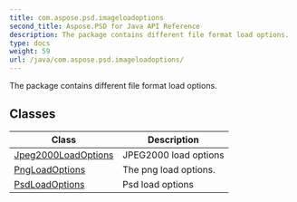 ```yaml
---
title: com.aspose.psd.imageloadoptions
second_title: Aspose.PSD for Java API Reference
description: The package contains different file format load options.
type: docs
weight: 59
url: /java/com.aspose.psd.imageloadoptions/
---
```



The package contains different file format load options.


## Classes

| Class | Description |
| --- | --- |
| [Jpeg2000LoadOptions](../com.aspose.psd.imageloadoptions/jpeg2000loadoptions) | JPEG2000 load options |
| [PngLoadOptions](../com.aspose.psd.imageloadoptions/pngloadoptions) | The png load options. |
| [PsdLoadOptions](../com.aspose.psd.imageloadoptions/psdloadoptions) | Psd load options |
